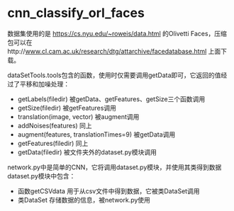 # cnn_classify_orl_faces
数据集使用的是 https://cs.nyu.edu/~roweis/data.html 的Olivetti Faces，压缩包可以在http://www.cl.cam.ac.uk/research/dtg/attarchive/facedatabase.html 上面下载。

dataSetTools.tools包含的函数，使用时仅需要调用getData即可，它返回的值经过了平移和加噪处理：
* getLabels(filedir) 被getData、getFeatures、getSize三个函数调用
* getSize(filedir) 被getFeatures调用
* translation(image, vector) 被augment调用
* addNoises(features) 同上
* augment(features, translationTimes=9) 被getData调用
* getFeatures(filedir) 同上
* getData(filedir) 被文件夹外的dataset.py模块调用

network.py中是简单的CNN，它将调用dataset.py模块，并使用其类得到数据</br>
dataset.py模块中包含：
* 函数getCSVdata 用于从csv文件中得到数据，它被类DataSet调用
* 类DataSet 存储数据的信息，被network.py使用
